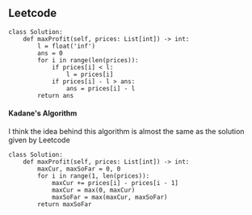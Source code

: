 ## Leetcode
```
class Solution:
    def maxProfit(self, prices: List[int]) -> int:
        l = float('inf')
        ans = 0
        for i in range(len(prices)):
            if prices[i] < l:
                l = prices[i]
            if prices[i] - l > ans:
                ans = prices[i] - l
        return ans
```
#### Kadane's Algorithm
I think the idea behind this algorithm is almost the same as the solution given by Leetcode
```
class Solution:
    def maxProfit(self, prices: List[int]) -> int:
        maxCur, maxSoFar = 0, 0
        for i in range(1, len(prices)):
            maxCur += prices[i] - prices[i - 1]
            maxCur = max(0, maxCur)
            maxSoFar = max(maxCur, maxSoFar)
        return maxSoFar
```
